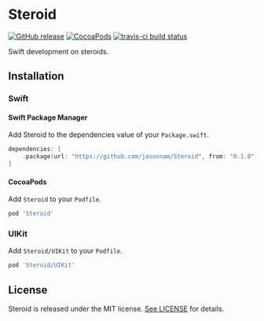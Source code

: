 # Steroid

[![GitHub release](https://img.shields.io/github/release/jasonnam/Steroid.svg)](https://github.com/jasonnam/Steroid/releases)
[![CocoaPods](https://img.shields.io/cocoapods/v/Steroid.svg)](https://cocoapods.org/pods/Steroid)
[![travis-ci build status](https://travis-ci.com/jasonnam/Steroid.svg?branch=master)](https://travis-ci.com/jasonnam/Steroid)

Swift development on steroids.

## Installation

### Swift

#### Swift Package Manager

Add Steroid to the dependencies value of your `Package.swift`.

```swift
dependencies: [
    .package(url: "https://github.com/jasonnam/Steroid", from: "0.1.0")
]
```

#### CocoaPods

Add `Steroid` to your `Podfile`.

```ruby
pod 'Steroid'
```

### UIKit

Add `Steroid/UIKit` to your `Podfile`.

```ruby
pod 'Steroid/UIKit'
```

## License

Steroid is released under the MIT license. [See LICENSE](https://github.com/jasonnam/Steroid/blob/master/LICENSE) for details.
